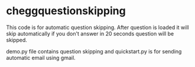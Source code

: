 # cheggquestionskipping
This code is for automatic question skipping. After question is loaded it will skip automatically if you don't answer in 20 seconds question will be skipped.

demo.py file contains question skipping and quickstart.py is for sending automatic email using gmail.
